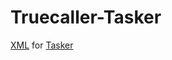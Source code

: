 # Truecaller-Tasker
[XML](https://taskernet.com/shares/?user=AS35m8lh7%2B4spPW3ACseaA2x6KYxv3tluIhRpRDyC0cZ8EwMX1bC8acB7AaduGl%2Fg3%2B1eVCXkw%3D%3D&id=Project%3ATruecaller) for [Tasker](https://play.google.com/store/apps/details?id=net.dinglisch.android.taskerm)
